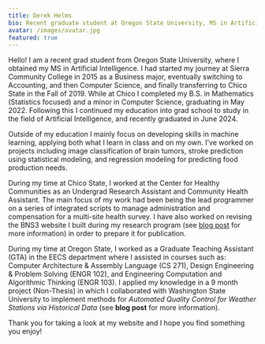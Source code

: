 ```yaml
---
title: Derek Helms
bio: Recent graduate student at Oregon State University, MS in Artificial Intelligence. Click here to learn more about me!
avatar: /images/avatar.jpg
featured: true
---
```


Hello! I am a recent grad student from Oregon State University, where I obtained my MS in Artificial Intelligence. I had started my journey at Sierra Community College in 2015 as a Business major, eventually switching to Accounting, and then Computer Science, and finally transferring to Chico State in the Fall of 2019. While at Chico I completed my B.S. in Mathematics (Statistics focused) and a minor in Computer Science, graduating in May 2022. Following this I continued my education into grad school to study in the field of Artificial Intelligence, and recently graduated in June 2024.

Outside of my education I mainly focus on developing skills in machine learning, applying both what I learn in class and on my own. I've worked on projects including image classification of brain tumors, stroke prediction using statistical modeling, and regression modeling for predicting food production needs.

During my time at Chico State, I worked at the Center for Healthy Communities as an Undergrad Research Assistant and Community Health Assistant. The main focus of my work had been being the lead programmer on a series of integrated scripts to manage administration and compensation for a multi-site health survey. I have also worked on revising the BNS3 website I built during my research program (see [blog post](/p/bns3website/) for more information) in order to prepare it for publication.

During my time at Oregon State, I worked as a Graduate Teaching Assistant (GTA) in the EECS department where I assisted in courses such as: Computer Architecture & Assembly Language (CS 271), Design Engineering & Problem Solving (ENGR 102), and Engineering Computation and Algorithmic Thinking (ENGR 103). I applied my knowledge in a 9 month project (Non-Thesis) in which I collaborated with Washington State University to implement methods for *Automated Quality Control for Weather Stations via Historical Data* (see **blog post** for more information). 

Thank you for taking a look at my website and I hope you find something you enjoy!